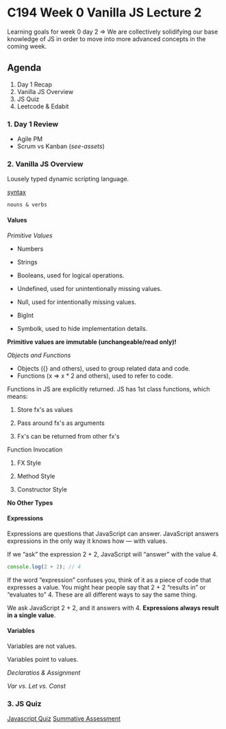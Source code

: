 # C194 Week 0 Vanilla JS Lecture 2

Learning goals for week 0 day 2 => We are collectively solidifying our base knowledge of JS in order to move into more advanced concepts in the coming week.

## Agenda

1) Day 1 Recap
2) Vanilla JS Overview
3) JS Quiz
4) Leetcode & Edabit

### 1. Day 1 Review

- Agile PM
- Scrum vs Kanban (_see-assets_)

### 2. Vanilla JS Overview

Lousely typed dynamic scripting language.

[syntax](https://github.com/airbnb/javascript)

    nouns & verbs

#### **Values**

_Primitive Values_

- Numbers
- Strings
- Booleans, used for logical operations.

- Undefined, used for unintentionally missing values.
- Null, used for intentionally missing values.

- BigInt
- Symbolk, used to hide implementation details.

**Primitive values are immutable (unchangeable/read only)!**

_Objects and Functions_

- Objects ({} and others), used to group related data and code.
- Functions (x => x * 2 and others), used to refer to code.

Functions in JS are explicitly returned. JS has 1st class functions, which means:

1) Store fx's as values

2) Pass around fx's as arguments

3) Fx's can be returned from other fx's

Function Invocation

1) FX Style

2) Method Style

3) Constructor Style

**No Other Types**

#### **Expressions**

Expressions are questions that JavaScript can answer. JavaScript answers expressions in the only way it knows how — with values.

If we “ask” the expression 2 + 2, JavaScript will “answer” with the value 4.

```Javascript
console.log(2 + 2); // 4
```

If the word “expression” confuses you, think of it as a piece of code that expresses a value. You might hear people say that 2 + 2 “results in” or “evaluates to” 4. These are all different ways to say the same thing.

We ask JavaScript 2 + 2, and it answers with 4. **Expressions always result in a single value**.

#### **Variables**

Variables are not values.

Variables point to values.

_Declaratios & Assignment_

_Var vs. Let vs. Const_

### 3. JS Quiz

[Javascript Quiz](https://academy.engagelms.com/mod/quiz/view.php?id=45463)
[Summative Assessment](https://academy.engagelms.com/mod/quiz/view.php?id=45463)
